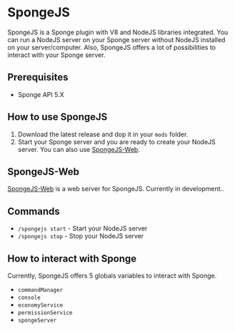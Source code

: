 # SpongeJS
SpongeJS is a Sponge plugin with V8 and NodeJS libraries integrated. You can run a NodeJS server on your Sponge server without NodeJS installed on your server/computer. Also, SpongeJS offers a lot of possibilities to interact with your Sponge server.

## Prerequisites
- Sponge API 5.X

## How to use SpongeJS
1. Download the latest release and dop it in your `mods` folder.
2. Start your Sponge server and you are ready to create your NodeJS server. You can also use [SpongeJS-Web](https://github.com/djxy/SpongeJS-Web).

## SpongeJS-Web
[SpongeJS-Web](https://github.com/djxy/SpongeJS-Web) is a web server for SpongeJS. Currently in development.. 

## Commands
- `/spongejs start` - Start your NodeJS server
- `/spongejs stop` - Stop your NodeJS server

## How to interact with Sponge
Currently, SpongeJS offers 5 globals variables to interact with Sponge.
- `commandManager`
- `console`
- `economyService`
- `permissionService`
- `spongeServer`
